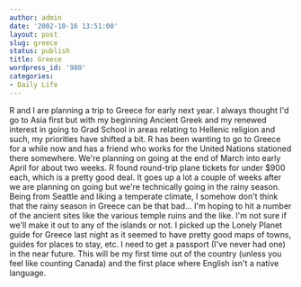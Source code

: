 ```yaml
---
author: admin
date: '2002-10-16 13:51:00'
layout: post
slug: greece
status: publish
title: Greece
wordpress_id: '980'
categories:
- Daily Life
---
```


R and I are planning a trip to Greece for early next year. I always
thought I'd go to Asia first but with my beginning Ancient Greek and my
renewed interest in going to Grad School in areas relating to Hellenic
religion and such, my priorities have shifted a bit. R has been wanting
to go to Greece for a while now and has a friend who works for the
United Nations stationed there somewhere. We're planning on going at the
end of March into early April for about two weeks. R found round-trip
plane tickets for under $900 each, which is a pretty good deal. It goes
up a lot a couple of weeks after we are planning on going but we're
technically going in the rainy season. Being from Seattle and liking a
temperate climate, I somehow don't think that the rainy season in Greece
can be that bad... I'm hoping to hit a number of the ancient sites like
the various temple ruins and the like. I'm not sure if we'll make it out
to any of the islands or not. I picked up the Lonely Planet guide for
Greece last night as it seemed to have pretty good maps of towns, guides
for places to stay, etc. I need to get a passport (I've never had one)
in the near future. This will be my first time out of the country
(unless you feel like counting Canada) and the first place where English
isn't a native language.

